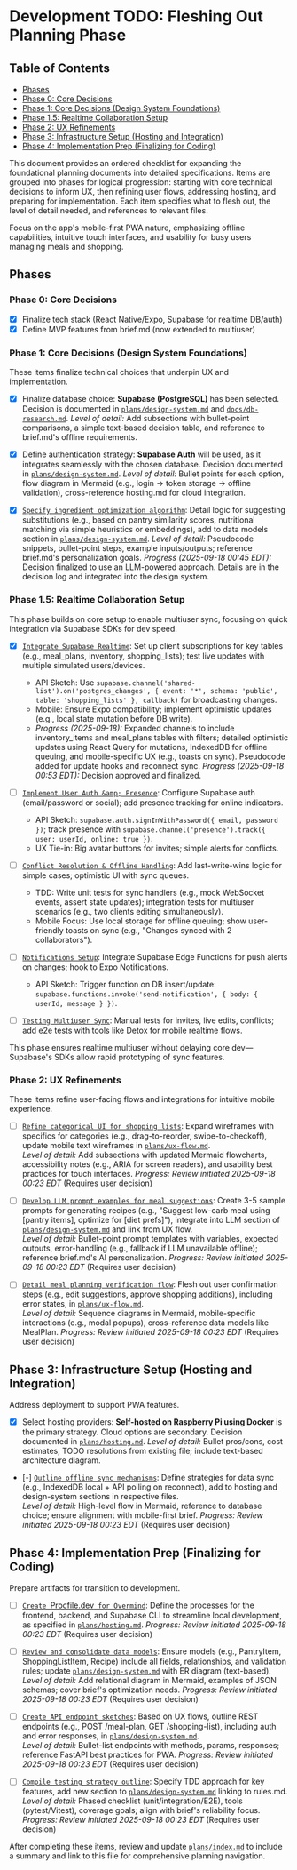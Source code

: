 # Development TODO: Fleshing Out Planning Phase

## Table of Contents
- [Phases](#phases)
- [Phase 0: Core Decisions](#phase-0-core-decisions)
- [Phase 1: Core Decisions (Design System Foundations)](#phase-1-core-decisions-design-system-foundations)
- [Phase 1.5: Realtime Collaboration Setup](#phase-15-realtime-collaboration-setup)
- [Phase 2: UX Refinements](#phase-2-ux-refinements)
- [Phase 3: Infrastructure Setup (Hosting and Integration)](#phase-3-infrastructure-setup-hosting-and-integration)
- [Phase 4: Implementation Prep (Finalizing for Coding)](#phase-4-implementation-prep-finalizing-for-coding)

This document provides an ordered checklist for expanding the foundational planning documents into detailed specifications. Items are grouped into phases for logical progression: starting with core technical decisions to inform UX, then refining user flows, addressing hosting, and preparing for implementation. Each item specifies what to flesh out, the level of detail needed, and references to relevant files.

Focus on the app's mobile-first PWA nature, emphasizing offline capabilities, intuitive touch interfaces, and usability for busy users managing meals and shopping.

## Phases

### Phase 0: Core Decisions
- [x] Finalize tech stack (React Native/Expo, Supabase for realtime DB/auth)
- [x] Define MVP features from brief.md (now extended to multiuser)

### Phase 1: Core Decisions (Design System Foundations)
These items finalize technical choices that underpin UX and implementation.

- [x] Finalize database choice: **Supabase (PostgreSQL)** has been selected. Decision is documented in [`plans/design-system.md`](plans/design-system.md) and [`docs/db-research.md`](../docs/db-research.md).
  *Level of detail:* Add subsections with bullet-point comparisons, a simple text-based decision table, and reference to brief.md's offline requirements.

- [x] Define authentication strategy: **Supabase Auth** will be used, as it integrates seamlessly with the chosen database. Decision documented in [`plans/design-system.md`](plans/design-system.md).
  *Level of detail:* Bullet points for each option, flow diagram in Mermaid (e.g., login → token storage → offline validation), cross-reference hosting.md for cloud integration.

- [x] [`Specify ingredient optimization algorithm`](decisions/phase-1/ingredient-optimization.md): Detail logic for suggesting substitutions (e.g., based on pantry similarity scores, nutritional matching via simple heuristics or embeddings), add to data models section in [`plans/design-system.md`](plans/design-system.md).
  *Level of detail:* Pseudocode snippets, bullet-point steps, example inputs/outputs; reference brief.md's personalization goals.
  *Progress (2025-09-18 00:45 EDT):* Decision finalized to use an LLM-powered approach. Details are in the decision log and integrated into the design system.

### Phase 1.5: Realtime Collaboration Setup
This phase builds on core setup to enable multiuser sync, focusing on quick integration via Supabase SDKs for dev speed.

- [x] [`Integrate Supabase Realtime`](decisions/phase-1.5/realtime-integration.md): Set up client subscriptions for key tables (e.g., meal_plans, inventory, shopping_lists); test live updates with multiple simulated users/devices.
  - API Sketch: Use `supabase.channel('shared-list').on('postgres_changes', { event: '*', schema: 'public', table: 'shopping_lists' }, callback)` for broadcasting changes.
  - Mobile: Ensure Expo compatibility; implement optimistic updates (e.g., local state mutation before DB write).
  - *Progress (2025-09-18):* Expanded channels to include inventory_items and meal_plans tables with filters; detailed optimistic updates using React Query for mutations, IndexedDB for offline queuing, and mobile-specific UX (e.g., toasts on sync). Pseudocode added for update hooks and reconnect sync.
  *Progress (2025-09-18 00:53 EDT):* Decision approved and finalized.

- [ ] [`Implement User Auth &amp; Presence`](decisions/phase-1.5/auth-and-presence.md): Configure Supabase auth (email/password or social); add presence tracking for online indicators.
  - API Sketch: `supabase.auth.signInWithPassword({ email, password })`; track presence with `supabase.channel('presence').track({ user: userId, online: true })`.
  - UX Tie-in: Big avatar buttons for invites; simple alerts for conflicts.

- [ ] [`Conflict Resolution & Offline Handling`](decisions/phase-1.5/conflict-resolution-and-offline.md): Add last-write-wins logic for simple cases; optimistic UI with sync queues.
  - TDD: Write unit tests for sync handlers (e.g., mock WebSocket events, assert state updates); integration tests for multiuser scenarios (e.g., two clients editing simultaneously).
  - Mobile Focus: Use local storage for offline queuing; show user-friendly toasts on sync (e.g., "Changes synced with 2 collaborators").

- [ ] [`Notifications Setup`](decisions/phase-1.5/notifications.md): Integrate Supabase Edge Functions for push alerts on changes; hook to Expo Notifications.
  - API Sketch: Trigger function on DB insert/update: `supabase.functions.invoke('send-notification', { body: { userId, message } })`.

- [ ] [`Testing Multiuser Sync`](decisions/phase-1.5/multiuser-testing.md): Manual tests for invites, live edits, conflicts; add e2e tests with tools like Detox for mobile realtime flows.

This phase ensures realtime multiuser without delaying core dev—Supabase's SDKs allow rapid prototyping of sync features.

### Phase 2: UX Refinements
These items refine user-facing flows and integrations for intuitive mobile experience.

- [ ] [`Refine categorical UI for shopping lists`](decisions/phase-1/ui-categorical-shopping.md): Expand wireframes with specifics for categories (e.g., drag-to-reorder, swipe-to-checkoff), update mobile text wireframes in [`plans/ux-flow.md`](plans/ux-flow.md).  
  *Level of detail:* Add subsections with updated Mermaid flowcharts, accessibility notes (e.g., ARIA for screen readers), and usability best practices for touch interfaces.
  *Progress: Review initiated 2025-09-18 00:23 EDT*
  (Requires user decision)

- [ ] [`Develop LLM prompt examples for meal suggestions`](decisions/phase-1/llm-prompts.md): Create 3-5 sample prompts for generating recipes (e.g., "Suggest low-carb meal using [pantry items], optimize for [diet prefs]"), integrate into LLM section of [`plans/design-system.md`](plans/design-system.md) and link from UX flow.  
  *Level of detail:* Bullet-point prompt templates with variables, expected outputs, error-handling (e.g., fallback if LLM unavailable offline); reference brief.md's AI personalization.
  *Progress: Review initiated 2025-09-18 00:23 EDT*
  (Requires user decision)

- [ ] [`Detail meal planning verification flow`](decisions/phase-1/meal-planning-verification.md): Flesh out user confirmation steps (e.g., edit suggestions, approve shopping additions), including error states, in [`plans/ux-flow.md`](plans/ux-flow.md).  
  *Level of detail:* Sequence diagrams in Mermaid, mobile-specific interactions (e.g., modal popups), cross-reference data models like MealPlan.
  *Progress: Review initiated 2025-09-18 00:23 EDT*
  (Requires user decision)

## Phase 3: Infrastructure Setup (Hosting and Integration)
Address deployment to support PWA features.

- [x] Select hosting providers: **Self-hosted on Raspberry Pi using Docker** is the primary strategy. Cloud options are secondary. Decision documented in [`plans/hosting.md`](plans/hosting.md).
  *Level of detail:* Bullet pros/cons, cost estimates, TODO resolutions from existing file; include text-based architecture diagram.

- [-] [`Outline offline sync mechanisms`](decisions/phase-3/offline-sync-mechanisms.md): Define strategies for data sync (e.g., IndexedDB local + API polling on reconnect), add to hosting and design-system sections in respective files.  
  *Level of detail:* High-level flow in Mermaid, reference to database choice; ensure alignment with mobile-first brief.
  *Progress: Review initiated 2025-09-18 00:23 EDT*
  (Requires user decision)

## Phase 4: Implementation Prep (Finalizing for Coding)
Prepare artifacts for transition to development.

- [ ] [`Create `Procfile.dev` for Overmind`](decisions/phase-4/procfile-dev.md): Define the processes for the frontend, backend, and Supabase CLI to streamline local development, as specified in [`plans/hosting.md`](plans/hosting.md).
  *Progress: Review initiated 2025-09-18 00:23 EDT*
  (Requires user decision)

- [ ] [`Review and consolidate data models`](decisions/phase-4/data-models-consolidation.md): Ensure models (e.g., PantryItem, ShoppingListItem, Recipe) include all fields, relationships, and validation rules; update [`plans/design-system.md`](plans/design-system.md) with ER diagram (text-based).  
  *Level of detail:* Add relational diagram in Mermaid, examples of JSON schemas; cover brief's optimization needs.
  *Progress: Review initiated 2025-09-18 00:23 EDT*
  (Requires user decision)

- [ ] [`Create API endpoint sketches`](decisions/phase-4/api-endpoint-sketches.md): Based on UX flows, outline REST endpoints (e.g., POST /meal-plan, GET /shopping-list), including auth and error responses, in [`plans/design-system.md`](plans/design-system.md).  
  *Level of detail:* Bullet-list endpoints with methods, params, responses; reference FastAPI best practices for PWA.
  *Progress: Review initiated 2025-09-18 00:23 EDT*
  (Requires user decision)

- [ ] [`Compile testing strategy outline`](decisions/phase-4/testing-strategy-outline.md): Specify TDD approach for key features, add new section to [`plans/design-system.md`](plans/design-system.md) linking to rules.md.  
  *Level of detail:* Phased checklist (unit/integration/E2E), tools (pytest/Vitest), coverage goals; align with brief's reliability focus.
  *Progress: Review initiated 2025-09-18 00:23 EDT*
  (Requires user decision)

After completing these items, review and update [`plans/index.md`](plans/index.md) to include a summary and link to this file for comprehensive planning navigation.